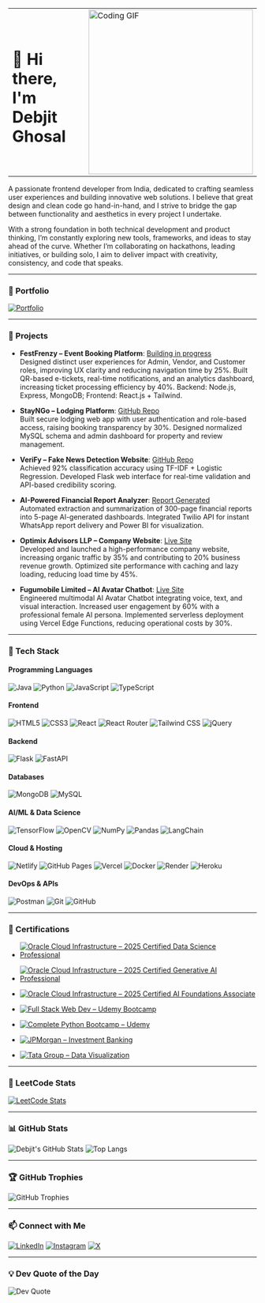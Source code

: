 <!-- 👋 Hi there, I'm Debjit Ghosal -->

<table>
  <tr>
    <td>
      <h1>👋 Hi there, I'm Debjit Ghosal</h1>
    </td>
    <td>
      <img src="https://media.giphy.com/media/qgQUggAC3Pfv687qPC/giphy.gif" width="333" alt="Coding GIF">
    </td>
  </tr>
</table>

A passionate frontend developer from India, dedicated to crafting seamless user experiences and building innovative web solutions. I believe that great design and clean code go hand-in-hand, and I strive to bridge the gap between functionality and aesthetics in every project I undertake.

With a strong foundation in both technical development and product thinking, I’m constantly exploring new tools, frameworks, and ideas to stay ahead of the curve. Whether I’m collaborating on hackathons, leading initiatives, or building solo, I aim to deliver impact with creativity, consistency, and code that speaks.

---

### 🔗 Portfolio

[![Portfolio](https://img.shields.io/badge/Portfolio-%F0%9F%93%8C-blue?style=for-the-badge)](https://portfolionew-eosin.vercel.app/)

---

### 🧠 Projects

- **FestFrenzy – Event Booking Platform**: [Building in progress](https://example-live-demo.com)   
  Designed distinct user experiences for Admin, Vendor, and Customer roles, improving UX clarity and reducing navigation time by 25%. Built QR-based e-tickets, real-time notifications, and an analytics dashboard, increasing ticket processing efficiency by 40%. Backend: Node.js, Express, MongoDB; Frontend: React.js + Tailwind.

- **StayNGo – Lodging Platform**: [GitHub Repo](https://github.com/debjitghosal/StayNGo)  
  Built secure lodging web app with user authentication and role-based access, raising booking transparency by 30%. Designed normalized MySQL schema and admin dashboard for property and review management.

- **VeriFy – Fake News Detection Website**: [GitHub Repo](https://github.com/debjitghosal/Fake_News_Detector)  
  Achieved 92% classification accuracy using TF-IDF + Logistic Regression. Developed Flask web interface for real-time validation and API-based credibility scoring.

- **AI-Powered Financial Report Analyzer**: [Report Generated](https://drive.google.com/file/d/1Fa8-eeLM0a6syK1Cd0lQKb-8D3uDExOy/view?usp=drive_link)  
  Automated extraction and summarization of 300-page financial reports into 5-page AI-generated dashboards. Integrated Twilio API for instant WhatsApp report delivery and Power BI for visualization.

- **Optimix Advisors LLP – Company Website**: [Live Site](http://optimixadvisors.com/)  
  Developed and launched a high-performance company website, increasing organic traffic by 35% and contributing to 20% business revenue growth. Optimized site performance with caching and lazy loading, reducing load time by 45%.

- **Fugumobile Limited – AI Avatar Chatbot**: [Live Site](https://www.fugumobile.com/)  
  Engineered multimodal AI Avatar Chatbot integrating voice, text, and visual interaction. Increased user engagement by 60% with a professional female AI persona. Implemented serverless deployment using Vercel Edge Functions, reducing operational costs by 30%.

---

### 🧰 Tech Stack

#### Programming Languages  
![Java](https://img.shields.io/badge/Java-ED8B00?style=for-the-badge&logo=java&logoColor=white)
![Python](https://img.shields.io/badge/Python-3776AB?style=for-the-badge&logo=python&logoColor=white)
![JavaScript](https://img.shields.io/badge/JavaScript-F7DF1E?style=for-the-badge&logo=javascript&logoColor=black)
![TypeScript](https://img.shields.io/badge/TypeScript-007ACC?style=for-the-badge&logo=typescript&logoColor=white)

#### Frontend  
![HTML5](https://img.shields.io/badge/HTML5-E34F26?style=for-the-badge&logo=html5&logoColor=white)
![CSS3](https://img.shields.io/badge/CSS3-1572B6?style=for-the-badge&logo=css3&logoColor=white)
![React](https://img.shields.io/badge/React-20232A?style=for-the-badge&logo=react&logoColor=61DAFB)
![React Router](https://img.shields.io/badge/React_Router-CA4245?style=for-the-badge&logo=react-router&logoColor=white)
![Tailwind CSS](https://img.shields.io/badge/Tailwind_CSS-38B2AC?style=for-the-badge&logo=tailwind-css&logoColor=white)
![jQuery](https://img.shields.io/badge/jQuery-0769AD?style=for-the-badge&logo=jquery&logoColor=white)

#### Backend  
![Flask](https://img.shields.io/badge/Flask-000000?style=for-the-badge&logo=flask&logoColor=white)
![FastAPI](https://img.shields.io/badge/FastAPI-009688?style=for-the-badge&logo=fastapi&logoColor=white)

#### Databases  
![MongoDB](https://img.shields.io/badge/MongoDB-4EA94B?style=for-the-badge&logo=mongodb&logoColor=white)
![MySQL](https://img.shields.io/badge/MySQL-005C84?style=for-the-badge&logo=mysql&logoColor=white)

#### AI/ML & Data Science  
![TensorFlow](https://img.shields.io/badge/TensorFlow-FF6F00?style=for-the-badge&logo=tensorflow&logoColor=white)
![OpenCV](https://img.shields.io/badge/OpenCV-5C3EE8?style=for-the-badge&logo=opencv&logoColor=white)
![NumPy](https://img.shields.io/badge/NumPy-013243?style=for-the-badge&logo=numpy&logoColor=white)
![Pandas](https://img.shields.io/badge/Pandas-150458?style=for-the-badge&logo=pandas&logoColor=white)
![LangChain](https://img.shields.io/badge/LangChain-2e2e2e?style=for-the-badge)

#### Cloud & Hosting  
![Netlify](https://img.shields.io/badge/Netlify-00C7B7?style=for-the-badge&logo=netlify&logoColor=white)
![GitHub Pages](https://img.shields.io/badge/GitHub_Pages-222222?style=for-the-badge&logo=github&logoColor=white)
![Vercel](https://img.shields.io/badge/Vercel-000000?style=for-the-badge&logo=vercel&logoColor=white)
![Docker](https://img.shields.io/badge/Docker-2496ED?style=for-the-badge&logo=docker&logoColor=white)
![Render](https://img.shields.io/badge/Render-FF3E00?style=for-the-badge&logo=render&logoColor=white)
![Heroku](https://img.shields.io/badge/Heroku-430098?style=for-the-badge&logo=heroku&logoColor=white)

#### DevOps & APIs  
![Postman](https://img.shields.io/badge/Postman-FF6C37?style=for-the-badge&logo=postman&logoColor=white)
![Git](https://img.shields.io/badge/Git-F05032?style=for-the-badge&logo=git&logoColor=white)
![GitHub](https://img.shields.io/badge/GitHub-181717?style=for-the-badge&logo=github)

---

### 📜 Certifications

- [![Oracle Cloud Infrastructure – 2025 Certified Data Science Professional](https://img.shields.io/badge/Oracle_Cloud-Data_Science_Pro-FF0000?style=for-the-badge&logo=oracle&logoColor=white)](https://catalog-education.oracle.com/ords/certview/sharebadge?id=24EA53BE5C3E481BC4E1D3F7335FE64ECD58E456513870E73F0E2983977C9CDC)

- [![Oracle Cloud Infrastructure – 2025 Certified Generative AI Professional](https://img.shields.io/badge/Oracle_Cloud-Generative_AI_Pro-FF0000?style=for-the-badge&logo=oracle&logoColor=white)](https://catalog-education.oracle.com/ords/certview/sharebadge?id=8762FCBD2370F5701E4FC4DB75BE6EF07672B99FF72742BBD70B453C0092422F)

- [![Oracle Cloud Infrastructure – 2025 Certified AI Foundations Associate](https://img.shields.io/badge/Oracle_Cloud-AI_Foundations-FF0000?style=for-the-badge&logo=oracle&logoColor=white)](https://catalog-education.oracle.com/ords/certview/sharebadge?id=697CEE996CFB7EAF668C098C194F53C461B1568C6FE16E678E61EF3B0BCD1CD8)

- [![Full Stack Web Dev – Udemy Bootcamp](https://img.shields.io/badge/Udemy-Full--Stack--Bootcamp-02b875?style=for-the-badge&logo=udemy&logoColor=white)](https://www.udemy.com/certificate/UC-d63e68af-e337-4aa0-bc94-4dd0c2cee941/)

- [![Complete Python Bootcamp – Udemy](https://img.shields.io/badge/Udemy-Python_Bootcamp-02b875?style=for-the-badge&logo=udemy&logoColor=white)](https://www.udemy.com/certificate/UC-7ed9f0bc-20a0-4f27-bd41-f62f68e29102/)

- [![JPMorgan – Investment Banking](https://img.shields.io/badge/JP%20Morgan-Investment_Banking-003087?style=for-the-badge&logo=jpmorgan&logoColor=white)](https://forage-uploads-prod.s3.amazonaws.com/completion-certificates/ZtgA28qyexifyEdHE/YD2kY95RQxQtXxFTS_ZtgA28qyexifyEdHE_ZQvae2SSp8YEh7mRM_1743927797748_completion_certificate.pdf)

- [![Tata Group – Data Visualization](https://img.shields.io/badge/Tata-Data_Visualization-1c75bc?style=for-the-badge&logo=tata&logoColor=white)](https://forage-uploads-prod.s3.amazonaws.com/completion-certificates/ifobHAoMjQs9s6bKS/MyXvBcppsW2FkNYCX_ifobHAoMjQs9s6bKS_ZQvae2SSp8YEh7mRM_1743918996940_completion_certificate.pdf)

---

### 🧩 LeetCode Stats

[![LeetCode Stats](https://leetcard.jacoblin.cool/debjitghosal?theme=forest&font=Timmana&ext=heatmap)](https://leetcode.com/debjitghosal)

---
### 📊 GitHub Stats

![Debjit's GitHub Stats](https://github-readme-stats.vercel.app/api?username=debjitghosal&show_icons=true&theme=radical)
![Top Langs](https://github-readme-stats.vercel.app/api/top-langs/?username=debjitghosal&layout=compact&theme=radical)

---

### 🏆 GitHub Trophies

![GitHub Trophies](https://github-profile-trophy.vercel.app/?username=debjitghosal&theme=onedark)

---

### 📫 Connect with Me

[![LinkedIn](https://img.shields.io/badge/LinkedIn-%230077B5.svg?style=for-the-badge&logo=linkedin&logoColor=white)](https://www.linkedin.com/in/debjit-ghosal/)
[![Instagram](https://img.shields.io/badge/Instagram-%23E4405F.svg?style=for-the-badge&logo=instagram&logoColor=white)](https://www.instagram.com/debjitiscool/)
[![X](https://img.shields.io/badge/X-%231DA1F2.svg?style=for-the-badge&logo=x&logoColor=white)](https://x.com/debjit_ghosal1)

---

### 💡 Dev Quote of the Day

![Dev Quote](https://quotes-github-readme.vercel.app/api?type=horizontal&theme=dark)
